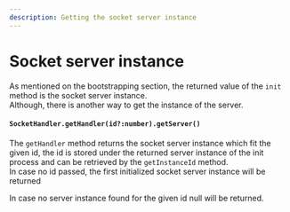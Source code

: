 ```yaml
---
description: Getting the socket server instance
---
```


# Socket server instance

As mentioned on the bootstrapping section, the returned value of the `init`  method is the socket server instance.   
Although,  there is another way to get the instance of the server.

#### `SocketHandler.getHandler(id?:number).getServer()`

The `getHandler` method returns the socket server instance which fit the  given id, the id is stored under the returned server instance of the init process and can be retrieved by the `getInstanceId` method.   
In case no id passed, the first initialized socket server instance will be returned

In case no server instance found for the given id null will be returned.



